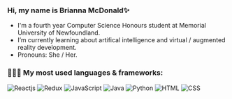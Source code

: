 ### Hi, my name is Brianna McDonald✨

- I'm a fourth year Computer Science Honours student at Memorial University of Newfoundland.  
- I’m currently learning about artifical intelligence and virtual / augmented reality development.
- Pronouns: She / Her.

### 👩🏻‍💻 My most used languages & frameworks:

![Reactjs](https://img.shields.io/badge/-Python-red) ![Redux](https://img.shields.io/badge/-JavaScript-orange) ![JavaScript](https://img.shields.io/badge/-C++-yellow) ![Java](https://img.shields.io/badge/-Java-brightgreen) ![Python](https://img.shields.io/badge/-Unity-blue) ![HTML](https://img.shields.io/badge/-Reactjs-blueviolet) ![CSS](https://img.shields.io/badge/-Nodejs-ff69b4)



<!--
**briannamcdonald/briannamcdonald** is a ✨ _special_ ✨ repository because its `README.md` (this file) appears on your GitHub profile.

Here are some ideas to get you started:

- 🔭 I’m currently working on ...
- 🌱 I’m currently learning ...
- 👯 I’m looking to collaborate on ...
- 🤔 I’m looking for help with ...
- 💬 Ask me about ...
- 📫 How to reach me: ...
- 😄 Pronouns: ...
- ⚡ Fun fact: ...
-->
